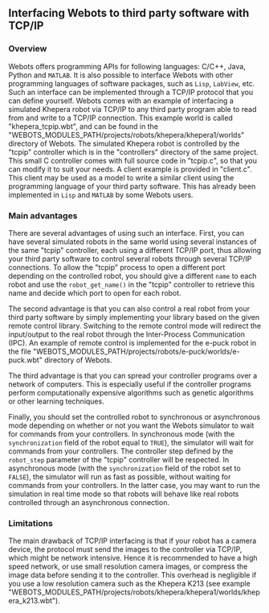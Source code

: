 ## Interfacing Webots to third party software with TCP/IP

### Overview

Webots offers programming APIs for following languages: C/C++, Java, Python and
`MATLAB`. It is also possible to interface Webots with other programming
languages of software packages, such as `Lisp`, `LabView`, etc. Such an
interface can be implemented through a TCP/IP protocol that you can define
yourself. Webots comes with an example of interfacing a simulated Khepera robot
via TCP/IP to any third party program able to read from and write to a TCP/IP
connection. This example world is called "khepera_tcpip.wbt", and can be found
in the "WEBOTS_MODULES_PATH/projects/robots/khepera/khepera1/worlds" directory
of Webots. The simulated Khepera robot is controlled by the "tcpip" controller
which is in the "controllers" directory of the same project. This small C
controller comes with full source code in "tcpip.c", so that you can modify it
to suit your needs. A client example is provided in "client.c". This client may
be used as a model to write a similar client using the programming language of
your third party software. This has already been implemented in `Lisp` and
`MATLAB` by some Webots users.

### Main advantages

There are several advantages of using such an interface. First, you can have
several simulated robots in the same world using several instances of the same
"tcpip" controller, each using a different TCP/IP port, thus allowing your third
party software to control several robots through several TCP/IP connections. To
allow the "tcpip" process to open a different port depending on the controlled
robot, you should give a different `name` to each robot and use the
`robot_get_name()` in the "tcpip" controller to retrieve this name and decide
which port to open for each robot.

The second advantage is that you can also control a real robot from your third
party software by simply implementing your library based on the given remote
control library. Switching to the remote control mode will redirect the
input/output to the real robot through the Inter-Process Communication (IPC). An
example of remote control is implemented for the e-puck robot in the file
"WEBOTS_MODULES_PATH/projects/robots/e-puck/worlds/e-puck.wbt" directory of
Webots.

The third advantage is that you can spread your controller programs over a
network of computers. This is especially useful if the controller programs
perform computationally expensive algorithms such as genetic algorithms or other
learning techniques.

Finally, you should set the controlled robot to synchronous or asynchronous mode
depending on whether or not you want the Webots simulator to wait for commands
from your controllers. In synchronous mode (with the `synchronization` field of
the robot equal to `TRUE`), the simulator will wait for commands from your
controllers. The controller step defined by the `robot_step` parameter of the
"tcpip" controller will be respected. In asynchronous mode (with the
`synchronization` field of the robot set to `FALSE`), the simulator will run as
fast as possible, without waiting for commands from your controllers. In the
latter case, you may want to run the simulation in real time mode so that robots
will behave like real robots controlled through an asynchronous connection.

### Limitations

The main drawback of TCP/IP interfacing is that if your robot has a camera
device, the protocol must send the images to the controller via TCP/IP, which
might be network intensive. Hence it is recommended to have a high speed
network, or use small resolution camera images, or compress the image data
before sending it to the controller. This overhead is negligible if you use a
low resolution camera such as the Khepera K213 (see example
"WEBOTS_MODULES_PATH/projects/robots/khepera/khepera1/worlds/khepera_k213.wbt").

